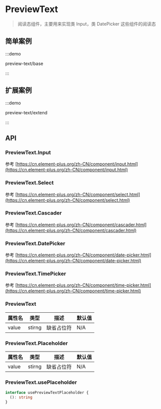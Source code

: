 # PreviewText

> 阅读态组件，主要用来实现类 Input，类 DatePicker 这些组件的阅读态

## 简单案例

:::demo

preview-text/base

:::

## 扩展案例

:::demo

preview-text/extend

:::

## API

### PreviewText.Input

参考 [https://cn.element-plus.org/zh-CN/component/input.html](https://cn.element-plus.org/zh-CN/component/input.html)

### PreviewText.Select

参考 [https://cn.element-plus.org/zh-CN/component/select.html](https://cn.element-plus.org/zh-CN/component/select.html)

### PreviewText.Cascader

参考 [https://cn.element-plus.org/zh-CN/component/cascader.html](https://cn.element-plus.org/zh-CN/component/cascader.html)

### PreviewText.DatePicker

参考 [https://cn.element-plus.org/zh-CN/component/date-picker.html](https://cn.element-plus.org/zh-CN/component/date-picker.html)

### PreviewText.TimePicker

参考 [https://cn.element-plus.org/zh-CN/component/time-picker.html](https://cn.element-plus.org/zh-CN/component/time-picker.html)

### PreviewText

| 属性名 | 类型   | 描述       | 默认值 |
| ------ | ------ | ---------- | ------ |
| value  | stirng | 缺省占位符 | N/A    |

### PreviewText.Placeholder

| 属性名 | 类型   | 描述       | 默认值 |
| ------ | ------ | ---------- | ------ |
| value  | stirng | 缺省占位符 | N/A    |

### PreviewText.usePlaceholder

```ts pure
interface usePreviewTextPlaceholder {
  (): string
}
```
